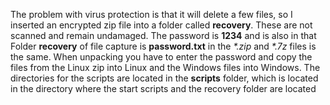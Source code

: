 The problem with virus protection is that it will delete a few files, so I inserted an encrypted zip file into a folder called **recovery**. These are not scanned and remain undamaged. The password is **1234** and is also in that Folder **recovery** of file capture is **password.txt** in the _*.zip_ and _*.7z_ files is the same. When unpacking you have to enter the password and copy the files from the Linux zip into Linux and the Windows files into Windows. The directories for the scripts are located in the **scripts** folder, which is located in the directory where the start scripts and the recovery folder are located
